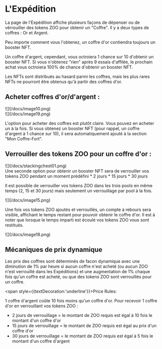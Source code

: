 # L'Expédition

La page de l'Expédition affiche plusieurs façons de dépenser ou de vérrouiller des tokens ZOO pour obtenir un "Coffre". Il y a deux types de coffres : Or et Argent. 

Peu importe comment vous l'obtenez, un coffre d'or contiendra toujours un booster NFT.

Un coffre d'argent, cependant, vous octroiera 1 chance sur 10 d'obtenir un booster NFT. Si vous n'obtenez "rien" après 9 essais d'affilée, le prochain achat vous octroiera 100% de chance d'obtenir un booster NFT.

Les NFTs sont distribués au hasard parmi les coffres, mais les plus rares NFTs ne pourront être obtenus qu'à partir des coffres d'or.

## Acheter coffres d'or/d'argent :

<div style={{float:'left',marginTop:30}}>
![](/docs/image10.png)
</div>
<div style={{marginTop:30}}>
![](/docs/image19.png)
</div>

L'option pour acheter des coffres est plutôt claire. Vous pouvez en acheter un à la fois. Si vous obtenez un booster NFT (pour rappel, un coffre d'argent à 1 chance sur 10), il sera automatiquement ajouté à la section "Mon Coffre-Fort".

## Verrouiller des tokens ZOO pour un coffre d'or :
<div style={{marginTop:30}}>
![](/docs/stackingchest01.png)
</div>
Une seconde option pour obtenir un booster NFT sera de verrouiller vos tokens ZOO pendant un moment prédéfini
*   2 jours
*   15 jours
*   30 jours

Il est possible de verrouiller vos tokens ZOO dans les trois pools en même temps (2, 15 et 30 jours) mais seulement un verrouillage par pool à la fois.

<div style={{marginTop:30}}>
![](/docs/image15.png)
</div>

Une fois vos tokens ZOO ajoutés et verrouillés, un compte à rebours sera visible, affichant le temps restant pour pouvoir obtenir le coffre d'or. Il est à noter que lorsque le temps imparti est écoulé vos tokens ZOO vous sont restitués.

<div style={{marginTop:30}}>
![](/docs/image18.png)
</div>

## Mécaniques de prix dynamique

Les prix des coffres sont déterminés de facon dynamique avec une diminution de 1% par heure si aucun coffre n'est acheté (ou aucun ZOO n'est verrouillé dans les Expéditions) et une augmentation de 1% chaque fois qu'un coffre est acheté, ou que des tokens ZOO sont verrouillés pour un coffre. 

<span style={{textDecoration:'underline'}}>Price Rules:</span>

1 coffre d'argent coûte 10 fois moins qu'un coffre d'or.
Pour recevoir 1 coffre d'or en verrouillant vos tokens ZOO :
* 2 jours de verrouillage = le montant de ZOO requis est égal à 10 fois le montant d'un coffre d'or
* 15 jours de verrouillage = le montant de ZOO requis est égal au prix d'un coffre d'or
* 30 jours de verrouillage = le montant de ZOO requis est égal à 5 fois le montant d'un coffre d'argent

